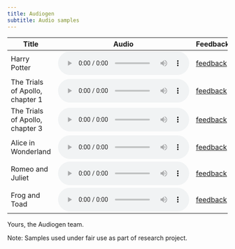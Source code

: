 ```yaml
---
title: Audiogen
subtitle: Audio samples
---
```


| Title                           | Audio                                                                                                            | Feedback                                                                                                                                                            |
| ------------------------------- | ---------------------------------------------------------------------------------------------------------------- | ------------------------------------------------------------------------------------------------------------------------------------------------------------------- |
| Harry Potter                    | <audio controls src="samples/harry-potter.wav"></audio>                                                          | [feedback](https://docs.google.com/forms/d/e/1FAIpQLSfrhAaLNMd79FhmFvIJecQAEzbtsiQCji4fCmFkT1jm-H4q0g/viewform?usp=pp_url&entry.919551825=Harry+Potter)             |
| The Trials of Apollo, chapter 1 | <audio controls src="samples/apollo.wav"></audio>                                                                | [feedback](https://docs.google.com/forms/d/e/1FAIpQLSfrhAaLNMd79FhmFvIJecQAEzbtsiQCji4fCmFkT1jm-H4q0g/viewform?usp=pp_url&entry.919551825=The+Trials+of+Apollo,+chapter+1)     |
| The Trials of Apollo, chapter 3 | <audio controls src="https://git.uwaterloo.ca/se390/public-audio-samples/-/package_files/2200/download"></audio> | [feedback](https://docs.google.com/forms/d/e/1FAIpQLSfrhAaLNMd79FhmFvIJecQAEzbtsiQCji4fCmFkT1jm-H4q0g/viewform?usp=pp_url&entry.919551825=The+Trials+of+Apollo,+chapter+3) |
| Alice in Wonderland             | <audio controls src="samples/alice.wav"></audio>                                                                 | [feedback](https://docs.google.com/forms/d/e/1FAIpQLSfrhAaLNMd79FhmFvIJecQAEzbtsiQCji4fCmFkT1jm-H4q0g/viewform?usp=pp_url&entry.919551825=Alice+in+Wonderland)      |
| Romeo and Juliet                | <audio controls src="https://git.uwaterloo.ca/se390/public-audio-samples/-/package_files/2199/download"></audio> | [feedback](https://docs.google.com/forms/d/e/1FAIpQLSfrhAaLNMd79FhmFvIJecQAEzbtsiQCji4fCmFkT1jm-H4q0g/viewform?usp=pp_url&entry.919551825=Romeo+and+Juliet)         |
| Frog and Toad                   | <audio controls src="https://git.uwaterloo.ca/se390/public-audio-samples/-/package_files/2201/download"></audio> | [feedback](https://docs.google.com/forms/d/e/1FAIpQLSfrhAaLNMd79FhmFvIJecQAEzbtsiQCji4fCmFkT1jm-H4q0g/viewform?usp=pp_url&entry.919551825=Frog+and+Toad)            |

Yours, the Audiogen team.

Note: Samples used under fair use as part of research project.
